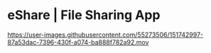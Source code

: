 # eShare | File Sharing App

https://user-images.githubusercontent.com/55273506/151742997-87a53dac-7396-430f-a074-ba888f782a92.mov


